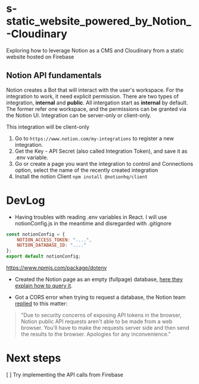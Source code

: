 # s-static_website_powered_by_Notion_-Cloudinary
Exploring how to leverage Notion as a CMS and Cloudinary from a static website hosted on Firebase


## Notion API fundamentals

Notion creates a Bot that will interact with the user's workspace. For the integration to work, it need explicit permission.
There are two types of integration, **internal** and **public**. All intergation start as **internal** by default. The former refer one workspace, and the permissions can be granted via the Notion UI. Integration can be server-only or client-only.

This integration will be client-only

1. Go to `https://www.notion.com/my-integrations` to register a new integration.
2. Get the Key - API Secret (also called Integration Token), and save it as .env variable.
3. Go or create a page you want the integration to control and Connections option, select the name of the recently created integration
4. Install the notion Client `npm install @notionhq/client`


# DevLog
- Having troubles with reading .env variables in React. I will use notionConfig.js in the meantime and disregarded with .gitignore
```javascript
const notionConfig = {
    NOTION_ACCESS_TOKEN: "....",
    NOTION_DATABASE_ID: "...."
};
export default notionConfig;
```
https://www.npmjs.com/package/dotenv

- Created the Notion page as an empty (fullpage) database, [here they explain how to query it](https://developers.notion.com/reference/retrieve-a-database).

- Got a CORS error when trying to request a database, the Notion team [replied](https://github.com/makenotion/notion-sdk-js/issues/458#issuecomment-1743915685) to this matter:
>"Due to security concerns of exposing API tokens in the browser, Notion public API requests aren't able to be made from a web browser. You'll have to make the requests server side and then send the results to the browser. Apologies for any inconvenience."

# Next steps
[ ] Try implementing the API calls from Firebase
